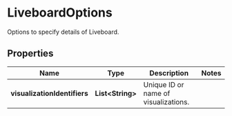 

# LiveboardOptions

Options to specify details of Liveboard.

## Properties

| Name | Type | Description | Notes |
|------------ | ------------- | ------------- | -------------|
|**visualizationIdentifiers** | **List&lt;String&gt;** | Unique ID or name of visualizations. |  |



